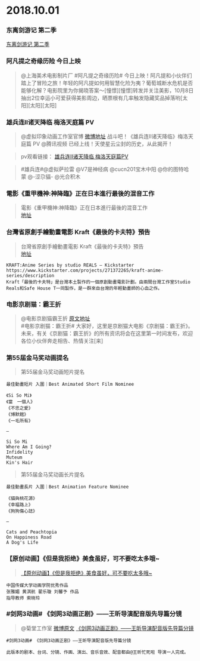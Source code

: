 # 2018.10.01

### 东离剑游记 第二季

[东离剑游记 第二季](https://v.youku.com/v_show/id_XMzg0NTY4MTYwMA==.html)



### 阿凡提之奇缘历险 今日上映

>@上海美术电影制片厂 
>#阿凡提之奇缘历险# 今日上映！阿凡提和小伙伴们踏上了冒险之旅！年轻的阿凡提如何用智慧化险为夷？葡萄城断水危机是否能够化解？电影院里为你揭晓答案～[憧憬][憧憬]转发并关注美影，10月8日抽出2位幸运小可爱获得美影周边，晒票根有几率触发隐藏奖品掉落哟[太阳][太阳][太阳] ​​​​

###  雄兵连Ⅱ诸天降临 梅洛天庭篇 PV 
>
>@虚拟印象动画工作室官博  [微博地址](https://weibo.com/2532310695/GBRy6sxCM)
>战斗吧！《雄兵连Ⅱ诸天降临》梅洛天庭篇 PV @腾讯视频 已经上线！天使星云尘封的历史，从此揭开！

>pv观看链接： [雄兵连Ⅱ诸天降临 梅洛天庭篇PV](https://v.qq.com/x/cover/ei44lqqq0fsg5aq/d07238xctrx.html)

>#雄兵连#@虚拟萨拉雷 @V7是神经病 @cucn201宝木中阳 @你的图特哈蒙 @-涩尕貓- @光合积木 ​​​​ 

### 電影《重甲機神:神降臨》正在日本進行最後的混音工作

>電影《重甲機神:神降臨》正在日本進行最後的混音工作  
>[地址](https://weibo.com/6078642029/GBSvR0PIb)

### 台灣省原創手繪動畫電影 Kraft《最後的卡夫特》預告
>台灣省原創手繪動畫電影 Kraft《最後的卡夫特》預告  
>[地址](https://www.bilibili.com/video/av32810819)

```
KRAFT:Anime Series by studio REALS — Kickstarter https://www.kickstarter.com/projects/271372265/kraft-anime-series/description
Kraft「最後的卡夫特」是台灣本土製作的一個原創動畫電影計劃。由兩間台灣工作室Studio Reals和Safe House T一同製作，是一群來自台灣的年輕動畫師的心血之作。
```

### 电影京剧猫：霸王折
>@电影京剧猫霸王折  [原文地址](https://weibo.com/6727213274/GBVmWD6SQ)  
>#电影京剧猫：霸王折# 大家好，这里是京剧猫大电影《京剧猫：霸王折》。未来，有关《京剧猫：霸王折》的所有资讯将会在这里第一时间发布，欢迎各位小伙伴奔走相告、热情关注[来] ​​​​


### 第55届金马奖动画提名

>第55届金马奖动画短片提名  
```
最佳動畫短片 入圍｜Best Animated Short Film Nominee
⠀
《Si So Mi》
《當　一個人》
《不忠之愛》
《博默館》
《一毛所有》
⠀
—
⠀
Si So Mi
Where Am I Going?
Infidelity
Muteum
Kin's Hair
```
>第55届金马奖动画长片提名  
```
最佳動畫長片 入圍｜Best Animation Feature Nominee
⠀
《貓與桃花源》
《幸福路上》
《狗狗傷心誌》
⠀
—
⠀
Cats and Peachtopia
On Happiness Road
A Dog's Life
```


### 【原创动画】《但是我拒绝》美食虽好，可不要吃太多哦~

>[【原创动画】《但是我拒绝》美食虽好，可不要吃太多哦~](https://www.bilibili.com/video/av32792521)  
```
中国传媒大学动画学院优秀作品 
张雅媚 黄淇航 翟乐璇 刘馨予 作品 
指导教师 索晓玲
```

### #剑网3动画# 《剑网3动画正剧》——王昕导演配音版先导篇分镜
>@菊堂工作室 [微博原文](
https://weibo.com/6304095897/GBWl0qI0i)
>[《剑网3动画正剧》——王昕导演配音版先导篇分镜](https://www.bilibili.com/video/av32839064/)
```
#剑网3动画# 《剑网3动画正剧》——王昕导演配音版先导篇分镜

此版本的剧本、台词、分镜、作画、演出、音乐音效、配音都由@王昕忙死啦 导演一人完成。

```